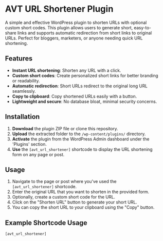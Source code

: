 # AVT URL Shortener Plugin

A simple and effective WordPress plugin to shorten URLs with optional custom short codes. This plugin allows users to generate short, easy-to-share links and supports automatic redirection from short links to original URLs. Perfect for bloggers, marketers, or anyone needing quick URL shortening.

## Features
- **Instant URL shortening**: Shorten any URL with a click.
- **Custom short codes**: Create personalized short links for better branding or readability.
- **Automatic redirection**: Short URLs redirect to the original long URL seamlessly.
- **Copy to clipboard**: Copy shortened URLs easily with a button.
- **Lightweight and secure**: No database bloat, minimal security concerns.

## Installation

1. **Download** the plugin ZIP file or clone this repository.
2. **Upload** the extracted folder to the `/wp-content/plugins/` directory.
3. **Activate** the plugin from the WordPress Admin dashboard under the 'Plugins' section.
4. **Use** the `[avt_url_shortener]` shortcode to display the URL shortening form on any page or post.

## Usage

1. Navigate to the page or post where you've used the `[avt_url_shortener]` shortcode.
2. Enter the original URL that you want to shorten in the provided form.
3. Optionally, create a custom short code for the URL.
4. Click on the "Shorten URL" button to generate your short URL.
5. You can copy the short URL to your clipboard using the "Copy" button.

## Example Shortcode Usage

```php
[avt_url_shortener]
